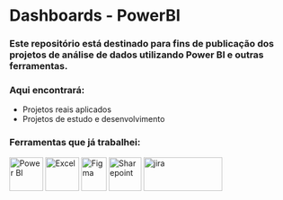 # Dashboards - PowerBI

### Este repositório está destinado para fins de publicação dos projetos de análise de dados utilizando Power BI e outras ferramentas. 

### Aqui encontrará: 
* Projetos reais aplicados
* Projetos de estudo e desenvolvimento 

### Ferramentas que já trabalhei:
<img width="60" height="60" alt="Power BI" src="https://github.com/user-attachments/assets/81b13483-6ddc-446e-9b6a-25178c417fb9" /> <img width="60" height="60" alt="Excel" src="https://github.com/user-attachments/assets/19c79d4f-b844-4aef-ab96-5f6ccde64ffa" />  <img width="45" height="60" alt="Figma" src="https://github.com/user-attachments/assets/13b0a655-4e6b-4912-aaf3-de7c2ddf8478" /> <img width="58" height="60" alt="Sharepoint" src="https://github.com/user-attachments/assets/3cbf703d-4fc6-41a1-bc80-9305e7c41954" /> <img width="140" height="60" alt="jira" src="https://github.com/user-attachments/assets/b0c246ea-cbc8-4fc5-9c6f-72a051d99bb4" />
